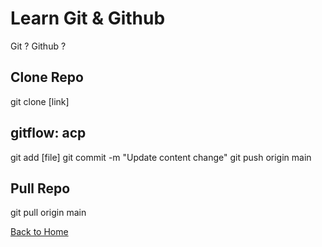 # Learn Git & Github

Git ?
Github ?


## Clone Repo
git clone [link]

## gitflow: acp
git add [file]
git commit -m "Update content change"
git push origin main

## Pull Repo
git pull origin main

[Back to Home](../README.md)